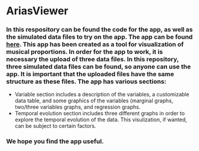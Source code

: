 # AriasViewer
 ### In this respository can be found the code for the app, as well as the simulated data files to try on the app. The app can be found [here]( https://leyresastre.shinyapps.io/AriasViewer/). This app has been created as a tool for visualization of musical proportions. In order for the app to work, it is necessary the upload of three data files. In this repository, three simulated data files can be found, so anyone can use the app. It is important that the uploaded files have the same structure as these files. The app has various sections: 
- Variable section includes a description of the variables, a customizable data table, and some graphics of the variables (marginal graphs, two/three variables graphs, and regression graphs. 
- Temporal evolution section includes three different graphs in order to explore the temporal evolution of the data. This visulization, if wanted, can be subject to certain factors. 


### We hope you find the app useful. 

